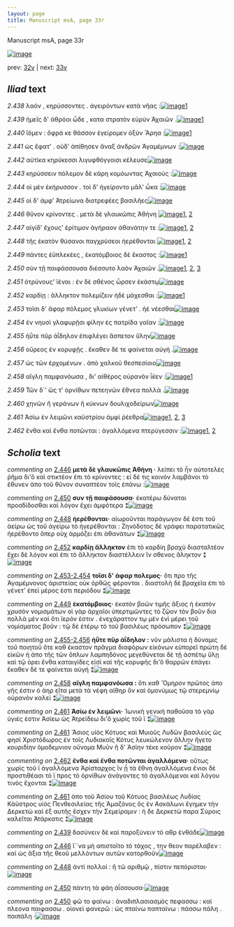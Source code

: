 ```yaml
---
layout: page
title: Manuscript msA, page 33r
---
```


Manuscript msA, page 33r

[![image](http://www.homermultitext.org/iipsrv?OBJ=IIP,1.0&FIF=/project/homer/pyramidal/deepzoom/hmt/vaimg/2017a/VA033RN_0034.tif&WID=100&CVT=JPEG)](http://www.homermultitext.org/ict2/?urn=urn:cite2:hmt:vaimg.2017a:VA033RN_0034)

prev:  [32v](../32v) | next:  [33v](../33v)

## *Iliad* text

*2.438* <a id="2.438"/> λαὸν , κηρύσσοντες . ἀγειρόντων κατὰ νῆας :[![image](http://www.homermultitext.org/iipsrv?OBJ=IIP,1.0&FIF=/project/homer/pyramidal/deepzoom/hmt/vaimg/2017a/VA033RN_0034.tif&RGN=0.16,0.2006,0.369,0.0293&WID=1000&CVT=JPEG)](http://www.homermultitext.org/ict2/?urn=urn:cite2:hmt:vaimg.2017a:VA033RN_0034@0.16,0.2006,0.369,0.0293)[1](#msAim_2.559)

*2.439* <a id="2.439"/> ἡμεῖς δ' ἀθρόοι ὧδε , κατα στρατὸν εὐρὺν Ἀχαιῶν .[![image](http://www.homermultitext.org/iipsrv?OBJ=IIP,1.0&FIF=/project/homer/pyramidal/deepzoom/hmt/vaimg/2017a/VA033RN_0034.tif&RGN=0.163,0.2231,0.408,0.0248&WID=1000&CVT=JPEG)](http://www.homermultitext.org/ict2/?urn=urn:cite2:hmt:vaimg.2017a:VA033RN_0034@0.163,0.2231,0.408,0.0248)[1](#msAint_2.561)

*2.440* <a id="2.440"/> ἴ̈ομεν : ὄφρά κε θᾶσσον ἐγείρομεν ὀξὺν Ἄρηα :[![image](http://www.homermultitext.org/iipsrv?OBJ=IIP,1.0&FIF=/project/homer/pyramidal/deepzoom/hmt/vaimg/2017a/VA033RN_0034.tif&RGN=0.162,0.2419,0.408,0.0248&WID=1000&CVT=JPEG)](http://www.homermultitext.org/ict2/?urn=urn:cite2:hmt:vaimg.2017a:VA033RN_0034@0.162,0.2419,0.408,0.0248)[1](#msAim_2.560)

*2.441* <a id="2.441"/> ὡς ἔφατ' . οὐδ' ἀπίθησεν ἄναξ ἀνδρῶν Ἀγαμέμνων :[![image](http://www.homermultitext.org/iipsrv?OBJ=IIP,1.0&FIF=/project/homer/pyramidal/deepzoom/hmt/vaimg/2017a/VA033RN_0034.tif&RGN=0.161,0.26,0.426,0.0248&WID=1000&CVT=JPEG)](http://www.homermultitext.org/ict2/?urn=urn:cite2:hmt:vaimg.2017a:VA033RN_0034@0.161,0.26,0.426,0.0248)

*2.442* <a id="2.442"/> αὐτίκα κηρύκεσσι λιγυφθόγγοισι κέλευσε[![image](http://www.homermultitext.org/iipsrv?OBJ=IIP,1.0&FIF=/project/homer/pyramidal/deepzoom/hmt/vaimg/2017a/VA033RN_0034.tif&RGN=0.159,0.281,0.426,0.0248&WID=1000&CVT=JPEG)](http://www.homermultitext.org/ict2/?urn=urn:cite2:hmt:vaimg.2017a:VA033RN_0034@0.159,0.281,0.426,0.0248)

*2.443* <a id="2.443"/> κηρύσσειν πόλεμον δὲ κάρη κομόωντας Ἀχαιούς :[![image](http://www.homermultitext.org/iipsrv?OBJ=IIP,1.0&FIF=/project/homer/pyramidal/deepzoom/hmt/vaimg/2017a/VA033RN_0034.tif&RGN=0.161,0.2998,0.426,0.0248&WID=1000&CVT=JPEG)](http://www.homermultitext.org/ict2/?urn=urn:cite2:hmt:vaimg.2017a:VA033RN_0034@0.161,0.2998,0.426,0.0248)

*2.444* <a id="2.444"/> οἱ μὲν ἐκήρυσσον . τοὶ δ' ἠγείροντο μᾶλ' ὦκα :[![image](http://www.homermultitext.org/iipsrv?OBJ=IIP,1.0&FIF=/project/homer/pyramidal/deepzoom/hmt/vaimg/2017a/VA033RN_0034.tif&RGN=0.161,0.3186,0.426,0.0248&WID=1000&CVT=JPEG)](http://www.homermultitext.org/ict2/?urn=urn:cite2:hmt:vaimg.2017a:VA033RN_0034@0.161,0.3186,0.426,0.0248)

*2.445* <a id="2.445"/> οἱ δ' ἀμφ' Ἀτρείωνα 					διοτρεφέες βασιλῆες[![image](http://www.homermultitext.org/iipsrv?OBJ=IIP,1.0&FIF=/project/homer/pyramidal/deepzoom/hmt/vaimg/2017a/VA033RN_0034.tif&RGN=0.161,0.3381,0.426,0.0248&WID=1000&CVT=JPEG)](http://www.homermultitext.org/ict2/?urn=urn:cite2:hmt:vaimg.2017a:VA033RN_0034@0.161,0.3381,0.426,0.0248)

*2.446* <a id="2.446"/> θῦνον κρίνοντες . μετὰ δὲ γλαυκῶπις Ἀθήνη 				[![image](http://www.homermultitext.org/iipsrv?OBJ=IIP,1.0&FIF=/project/homer/pyramidal/deepzoom/hmt/vaimg/2017a/VA033RN_0034.tif&RGN=0.159,0.3584,0.426,0.0248&WID=1000&CVT=JPEG)](http://www.homermultitext.org/ict2/?urn=urn:cite2:hmt:vaimg.2017a:VA033RN_0034@0.159,0.3584,0.426,0.0248)[1](#msA_2.546), [2](#msAint_2.562)

*2.447* <a id="2.447"/> αἰγίδ' ἔχους' ἐρίτιμον ἀγήραον ἀθανάτην τε :[![image](http://www.homermultitext.org/iipsrv?OBJ=IIP,1.0&FIF=/project/homer/pyramidal/deepzoom/hmt/vaimg/2017a/VA033RN_0034.tif&RGN=0.152,0.3772,0.411,0.0248&WID=1000&CVT=JPEG)](http://www.homermultitext.org/ict2/?urn=urn:cite2:hmt:vaimg.2017a:VA033RN_0034@0.152,0.3772,0.411,0.0248)[1](#msA_2.547), [2](#msAil_2.566)

*2.448* <a id="2.448"/> τῆς ἑκατὸν θύσανοι παγχρύσεοι ἠερέθονται 				[![image](http://www.homermultitext.org/iipsrv?OBJ=IIP,1.0&FIF=/project/homer/pyramidal/deepzoom/hmt/vaimg/2017a/VA033RN_0034.tif&RGN=0.151,0.3959,0.411,0.0248&WID=1000&CVT=JPEG)](http://www.homermultitext.org/ict2/?urn=urn:cite2:hmt:vaimg.2017a:VA033RN_0034@0.151,0.3959,0.411,0.0248)[1](#msA_2.549), [2](#msAint_2.563)

*2.449* <a id="2.449"/> πάντες ἐϋπλεκέες , ἑκατόμβοιος δὲ ἕκαστος :[![image](http://www.homermultitext.org/iipsrv?OBJ=IIP,1.0&FIF=/project/homer/pyramidal/deepzoom/hmt/vaimg/2017a/VA033RN_0034.tif&RGN=0.151,0.4155,0.411,0.0248&WID=1000&CVT=JPEG)](http://www.homermultitext.org/ict2/?urn=urn:cite2:hmt:vaimg.2017a:VA033RN_0034@0.151,0.4155,0.411,0.0248)[1](#msA_2.552)

*2.450* <a id="2.450"/> σὺν τῇ παιφάσσουσα διέσσυτο λαὸν Ἀχαιῶν .[![image](http://www.homermultitext.org/iipsrv?OBJ=IIP,1.0&FIF=/project/homer/pyramidal/deepzoom/hmt/vaimg/2017a/VA033RN_0034.tif&RGN=0.151,0.4358,0.411,0.0248&WID=1000&CVT=JPEG)](http://www.homermultitext.org/ict2/?urn=urn:cite2:hmt:vaimg.2017a:VA033RN_0034@0.151,0.4358,0.411,0.0248)[1](#msAint_2.564), [2](#msA_2.548), [3](#msAint_2.565)

*2.451* <a id="2.451"/> ὀτρύνους' ϊέναι : ἐν δὲ σθένος ὦρσεν ἑκάστῳ[![image](http://www.homermultitext.org/iipsrv?OBJ=IIP,1.0&FIF=/project/homer/pyramidal/deepzoom/hmt/vaimg/2017a/VA033RN_0034.tif&RGN=0.151,0.4523,0.411,0.0248&WID=1000&CVT=JPEG)](http://www.homermultitext.org/ict2/?urn=urn:cite2:hmt:vaimg.2017a:VA033RN_0034@0.151,0.4523,0.411,0.0248)

*2.452* <a id="2.452"/> καρδίῃ : ἄλληκτον πολεμίζειν ἠδὲ μάχεσθαι :[![image](http://www.homermultitext.org/iipsrv?OBJ=IIP,1.0&FIF=/project/homer/pyramidal/deepzoom/hmt/vaimg/2017a/VA033RN_0034.tif&RGN=0.151,0.4726,0.411,0.0248&WID=1000&CVT=JPEG)](http://www.homermultitext.org/ict2/?urn=urn:cite2:hmt:vaimg.2017a:VA033RN_0034@0.151,0.4726,0.411,0.0248)[1](#msA_2.550)

*2.453* <a id="2.453"/> τοῖσι δ' ἄφαρ πόλεμος γλυκίων γένετ' . ἠὲ νέεσθαι[![image](http://www.homermultitext.org/iipsrv?OBJ=IIP,1.0&FIF=/project/homer/pyramidal/deepzoom/hmt/vaimg/2017a/VA033RN_0034.tif&RGN=0.151,0.4936,0.411,0.0248&WID=1000&CVT=JPEG)](http://www.homermultitext.org/ict2/?urn=urn:cite2:hmt:vaimg.2017a:VA033RN_0034@0.151,0.4936,0.411,0.0248)

*2.454* <a id="2.454"/> ἐν νηυσὶ γλαφυρῇσι φίλην ἐς πατρίδα γαῖαν :[![image](http://www.homermultitext.org/iipsrv?OBJ=IIP,1.0&FIF=/project/homer/pyramidal/deepzoom/hmt/vaimg/2017a/VA033RN_0034.tif&RGN=0.15,0.5139,0.411,0.0248&WID=1000&CVT=JPEG)](http://www.homermultitext.org/ict2/?urn=urn:cite2:hmt:vaimg.2017a:VA033RN_0034@0.15,0.5139,0.411,0.0248)

*2.455* <a id="2.455"/> ἠΰτε πῦρ ἀΐδηλον ἐπιφλέγει ἄσπετον ὕλην[![image](http://www.homermultitext.org/iipsrv?OBJ=IIP,1.0&FIF=/project/homer/pyramidal/deepzoom/hmt/vaimg/2017a/VA033RN_0034.tif&RGN=0.154,0.5319,0.411,0.0248&WID=1000&CVT=JPEG)](http://www.homermultitext.org/ict2/?urn=urn:cite2:hmt:vaimg.2017a:VA033RN_0034@0.154,0.5319,0.411,0.0248)

*2.456* <a id="2.456"/> οὔρεος ἐν κορυφῇς . ἕκαθεν δέ τε φαίνεται αὐγή .[![image](http://www.homermultitext.org/iipsrv?OBJ=IIP,1.0&FIF=/project/homer/pyramidal/deepzoom/hmt/vaimg/2017a/VA033RN_0034.tif&RGN=0.154,0.5477,0.411,0.0248&WID=1000&CVT=JPEG)](http://www.homermultitext.org/ict2/?urn=urn:cite2:hmt:vaimg.2017a:VA033RN_0034@0.154,0.5477,0.411,0.0248)

*2.457* <a id="2.457"/> ὡς τῶν ἐρχομένων . ἀπὸ χαλκοῦ θεσπεσίοιο[![image](http://www.homermultitext.org/iipsrv?OBJ=IIP,1.0&FIF=/project/homer/pyramidal/deepzoom/hmt/vaimg/2017a/VA033RN_0034.tif&RGN=0.148,0.5695,0.411,0.0248&WID=1000&CVT=JPEG)](http://www.homermultitext.org/ict2/?urn=urn:cite2:hmt:vaimg.2017a:VA033RN_0034@0.148,0.5695,0.411,0.0248)

*2.458* <a id="2.458"/> αἴγλη παμφανόωσα , δι' αἰθέρος οὐρανὸν ἷ̈κεν :[![image](http://www.homermultitext.org/iipsrv?OBJ=IIP,1.0&FIF=/project/homer/pyramidal/deepzoom/hmt/vaimg/2017a/VA033RN_0034.tif&RGN=0.147,0.5883,0.411,0.0248&WID=1000&CVT=JPEG)](http://www.homermultitext.org/ict2/?urn=urn:cite2:hmt:vaimg.2017a:VA033RN_0034@0.147,0.5883,0.411,0.0248)[1](#msA_2.554)

*2.459* <a id="2.459"/> Τῶν δ`' ὥς τ' ὀρνίθων πετεηνῶν ἔθνεα πολλὰ .[![image](http://www.homermultitext.org/iipsrv?OBJ=IIP,1.0&FIF=/project/homer/pyramidal/deepzoom/hmt/vaimg/2017a/VA033RN_0034.tif&RGN=0.137,0.6093,0.411,0.0248&WID=1000&CVT=JPEG)](http://www.homermultitext.org/ict2/?urn=urn:cite2:hmt:vaimg.2017a:VA033RN_0034@0.137,0.6093,0.411,0.0248)

*2.460* <a id="2.460"/> χηνῶν ἢ γεράνων ἢ κύκνων δουλιχοδείρων[![image](http://www.homermultitext.org/iipsrv?OBJ=IIP,1.0&FIF=/project/homer/pyramidal/deepzoom/hmt/vaimg/2017a/VA033RN_0034.tif&RGN=0.137,0.6273,0.411,0.0248&WID=1000&CVT=JPEG)](http://www.homermultitext.org/ict2/?urn=urn:cite2:hmt:vaimg.2017a:VA033RN_0034@0.137,0.6273,0.411,0.0248)

*2.461* <a id="2.461"/> Ἀσίω ἐν 					λειμῶνι καϋστρίου ἀμφὶ ῥέεθρα[![image](http://www.homermultitext.org/iipsrv?OBJ=IIP,1.0&FIF=/project/homer/pyramidal/deepzoom/hmt/vaimg/2017a/VA033RN_0034.tif&RGN=0.135,0.6454,0.411,0.0248&WID=1000&CVT=JPEG)](http://www.homermultitext.org/ict2/?urn=urn:cite2:hmt:vaimg.2017a:VA033RN_0034@0.135,0.6454,0.411,0.0248)[1](#msA_2.558), [2](#msA_2.555), [3](#msA_2.556)

*2.462* <a id="2.462"/> ἔνθα καὶ ἔνθα ποτῶνται : ἀγαλλόμενα πτερύγεσσιν :[![image](http://www.homermultitext.org/iipsrv?OBJ=IIP,1.0&FIF=/project/homer/pyramidal/deepzoom/hmt/vaimg/2017a/VA033RN_0034.tif&RGN=0.155,0.6649,0.411,0.0248&WID=1000&CVT=JPEG)](http://www.homermultitext.org/ict2/?urn=urn:cite2:hmt:vaimg.2017a:VA033RN_0034@0.155,0.6649,0.411,0.0248)[1](#msA_2.557), [2](#msAext_2.567)

## *Scholia* text

*commenting on* [2.446](#2.446)  <a id="msA_2.546"/> **μετὰ δὲ γλαυκῶπις Ἀθήνη ·** λείπει τὸ ἦν αὐτοτελὲς ῥῆμα δι'ὃ καὶ στικτέον ἐπι τὸ κρίνοντες : εἰ δέ τις κοινὸν λαμβάνοι τὸ ἔθυνεν ἀπο τοῦ θῦνον συναπτέον τοῖς ἐπάνω :[![image](http://www.homermultitext.org/iipsrv?OBJ=IIP,1.0&FIF=/project/homer/pyramidal/deepzoom/hmt/vaimg/2017a/VA033RN_0034.tif&RGN=0.5592,0.3576,0.2125,0.0541&WID=1000&CVT=JPEG)](http://www.homermultitext.org/ict2/?urn=urn:cite2:hmt:vaimg.2017a:VA033RN_0034@0.5592,0.3576,0.2125,0.0541)

*commenting on* [2.450](#2.450)  <a id="msA_2.548"/> **συν τῇ παιφάσουσα·** ἑκατέρω δύναται προσδίδοσθαι καὶ λόγον ἔχει ἀμφότερα ⁑[![image](http://www.homermultitext.org/iipsrv?OBJ=IIP,1.0&FIF=/project/homer/pyramidal/deepzoom/hmt/vaimg/2017a/VA033RN_0034.tif&RGN=0.5488,0.4543,0.2167,0.041&WID=1000&CVT=JPEG)](http://www.homermultitext.org/ict2/?urn=urn:cite2:hmt:vaimg.2017a:VA033RN_0034@0.5488,0.4543,0.2167,0.041)

*commenting on* [2.448](#2.448)  <a id="msA_2.549"/> **ἠερέθονται·** αἰωροῦνται παράγωγον δέ ἐστι τοῦ ἀείρω ὡς τοῦ ἀγείρω τὸ ἠγερέθονται : Ζηνόδοτος δὲ γράφει παρατατικῶς ἠερέθοντο ὅπερ οὐχ ἁρμόζει ἐπι ἀθανάτων ⁑[![image](http://www.homermultitext.org/iipsrv?OBJ=IIP,1.0&FIF=/project/homer/pyramidal/deepzoom/hmt/vaimg/2017a/VA033RN_0034.tif&RGN=0.5588,0.4797,0.2146,0.0604&WID=1000&CVT=JPEG)](http://www.homermultitext.org/ict2/?urn=urn:cite2:hmt:vaimg.2017a:VA033RN_0034@0.5588,0.4797,0.2146,0.0604)

*commenting on* [2.452](#2.452)  <a id="msA_2.550"/> **καρδίῃ ἄλληκτον** ἐπι τὸ καρδίη βραχὺ διασταλτέον ἔχει δὲ λόγον καὶ ἐπι τὸ ἄλληκτον διαστέλλειν ἵν σθενος ἄληκτον ⁑[![image](http://www.homermultitext.org/iipsrv?OBJ=IIP,1.0&FIF=/project/homer/pyramidal/deepzoom/hmt/vaimg/2017a/VA033RN_0034.tif&RGN=0.5567,0.535,0.2204,0.0394&WID=1000&CVT=JPEG)](http://www.homermultitext.org/ict2/?urn=urn:cite2:hmt:vaimg.2017a:VA033RN_0034@0.5567,0.535,0.2204,0.0394)

*commenting on* [2.453-2.454](#2.453-2.454)  <a id="msA_2.551"/> **τοῖσι δ' άφαρ πολεμος·** ὅτι προ τῆς Ἀγαμέμνονος ἀριστείας οὐκ ὀρθῶς φέρονται . διαστολὴ δὲ βραχεῖα ἐπι τὸ γένετ' ἐπεὶ μέρος ἐστι περιόδου ⁑[![image](http://www.homermultitext.org/iipsrv?OBJ=IIP,1.0&FIF=/project/homer/pyramidal/deepzoom/hmt/vaimg/2017a/VA033RN_0034.tif&RGN=0.5513,0.5698,0.2225,0.0507&WID=1000&CVT=JPEG)](http://www.homermultitext.org/ict2/?urn=urn:cite2:hmt:vaimg.2017a:VA033RN_0034@0.5513,0.5698,0.2225,0.0507)

*commenting on* [2.449](#2.449)  <a id="msA_2.552"/> **ἑκατόμβοιος·** ἑκατὸν βοῶν τιμῆς ἄξιος ἠ ἑκατὸν χρυσὸν νομισμάτων οἱ γὰρ ἀρχαῖοι ὑπερτιμῶντες τὸ ζῷον τὸν βοῦν δια πολλὰ μὲν καὶ ὅτι ϊερόν ἐστιν . ἐνεχάραττον τῳ μὲν ἑνὶ μέρει τοῦ νομίσματος βοῦν : τῷ δὲ ἑτέρῳ τὸ τοῦ βασιλέως πρόσωπον ⁑[![image](http://www.homermultitext.org/iipsrv?OBJ=IIP,1.0&FIF=/project/homer/pyramidal/deepzoom/hmt/vaimg/2017a/VA033RN_0034.tif&RGN=0.5525,0.6167,0.2254,0.0867&WID=1000&CVT=JPEG)](http://www.homermultitext.org/ict2/?urn=urn:cite2:hmt:vaimg.2017a:VA033RN_0034@0.5525,0.6167,0.2254,0.0867)

*commenting on* [2.455-2.456](#2.455-2.456)  <a id="msA_2.553"/> **ἠΰτε πῦρ ἀΐδηλον :** νῦν μάλιστα ἡ δύναμις τοῦ ποιητοῦ ὅτε καθ έκαστον πρᾶγμα διαφόρων εἰκόνων εὐπορεῖ πρώτη δὲ εἰκῶν ἡ ἀπο τῆς τῶν ὅπλων λαμπηδόνος μεγεθύνεται δὲ τῇ ἀσπέτῳ ὕλῃ καὶ τῷ όρει ἔνθα καταιγίδες εἰσὶ καὶ τῆς κορυφῆς δι'ὃ θαρρῶν ἐπάγει ἔκαθεν δέ τε φαίνεται αὐγή ⁑[![image](http://www.homermultitext.org/iipsrv?OBJ=IIP,1.0&FIF=/project/homer/pyramidal/deepzoom/hmt/vaimg/2017a/VA033RN_0034.tif&RGN=0.1363,0.6977,0.65,0.0388&WID=1000&CVT=JPEG)](http://www.homermultitext.org/ict2/?urn=urn:cite2:hmt:vaimg.2017a:VA033RN_0034@0.1363,0.6977,0.65,0.0388)

*commenting on* [2.458](#2.458)  <a id="msA_2.554"/> **αἴγλη παμφανόωσα :** ὅτι καθ Ὅμηρον πρῶτος ἀπο γῆς ἐστιν ὁ ἀηρ εῖτα μετὰ τὰ νέφη αἰθηρ ὃν καὶ ὁμονύμως τῷ στερεμνίῳ οὐρανὸν καλεὶ ⁑[![image](http://www.homermultitext.org/iipsrv?OBJ=IIP,1.0&FIF=/project/homer/pyramidal/deepzoom/hmt/vaimg/2017a/VA033RN_0034.tif&RGN=0.1533,0.7243,0.6204,0.0247&WID=1000&CVT=JPEG)](http://www.homermultitext.org/ict2/?urn=urn:cite2:hmt:vaimg.2017a:VA033RN_0034@0.1533,0.7243,0.6204,0.0247)

*commenting on* [2.461](#2.461)  <a id="msA_2.555"/> **Ἀσίω ἐν λειμῶνι·** Ἰωνικὴ γενικὴ παθοῦσα τὸ γὰρ ὑγιές ἐστιν Ἀσίεω ὡς Ἀτρείδεω δι'ὃ χωρὶς τοῦ ϊ ⁑[![image](http://www.homermultitext.org/iipsrv?OBJ=IIP,1.0&FIF=/project/homer/pyramidal/deepzoom/hmt/vaimg/2017a/VA033RN_0034.tif&RGN=0.1542,0.735,0.62,0.0247&WID=1000&CVT=JPEG)](http://www.homermultitext.org/ict2/?urn=urn:cite2:hmt:vaimg.2017a:VA033RN_0034@0.1542,0.735,0.62,0.0247)

*commenting on* [2.461](#2.461)  <a id="msA_2.556.comment"/> Ἄσιος υἱὸς Κότυος καὶ Μυιοῦς Λυδῶν βασιλεὺς ὥς φησὶ Χριστόδωρος ἐν τοῖς Λυδιακοῖς Κότυς λευκώλενον ἄλλην ἤγετο κουριδίην ὁμοδεμνιον οὔνομα Μυῦν ἢ δ' Ἀσίην τέκε κοῦρον ⁑[![image](http://www.homermultitext.org/iipsrv?OBJ=IIP,1.0&FIF=/project/homer/pyramidal/deepzoom/hmt/vaimg/2017a/VA033RN_0034.tif&RGN=0.1467,0.7422,0.6696,0.0332&WID=1000&CVT=JPEG)](http://www.homermultitext.org/ict2/?urn=urn:cite2:hmt:vaimg.2017a:VA033RN_0034@0.1467,0.7422,0.6696,0.0332)

*commenting on* [2.462](#2.462)  <a id="msA_2.557"/> **ἔνθα καὶ ἔνθα ποτῶνται ἀγαλλόμενα·** οὕτως χωρὶς τοῦ ϊ ἀγαλλόμενα Ἀρίσταρχος ἵν ᾖ τὰ ἔθνη ἀγαλλόμενα ἔνιοι δὲ προστιθέασι τὸ ϊ προς τὸ ὀρνίθων ἀνάγοντες τὸ ἀγαλλόμεναι καὶ λόγου τινὸς ἔχονται ⁑[![image](http://www.homermultitext.org/iipsrv?OBJ=IIP,1.0&FIF=/project/homer/pyramidal/deepzoom/hmt/vaimg/2017a/VA033RN_0034.tif&RGN=0.1429,0.7666,0.6354,0.0357&WID=1000&CVT=JPEG)](http://www.homermultitext.org/ict2/?urn=urn:cite2:hmt:vaimg.2017a:VA033RN_0034@0.1429,0.7666,0.6354,0.0357)

*commenting on* [2.461](#2.461)  <a id="msA_2.558.comment"/> ἀπο τοῦ Ἀσίου τοῦ Κότυος βασιλέως Λυδίας Κάϋστρος υἱὸς Πενθεσιλείας τῆς Ἀμαζόνος ὃς ἐν Ασκάλωνι ἔγημεν τὴν Δερκετὼ καὶ ἐξ αυτῆς ἔσχεν τὴν Σεμείραμιν : ἡ δε Δερκετὼ παρα Σύροις καλεῖται Ἀτάρκατις ⁑[![image](http://www.homermultitext.org/iipsrv?OBJ=IIP,1.0&FIF=/project/homer/pyramidal/deepzoom/hmt/vaimg/2017a/VA033RN_0034.tif&RGN=0.1454,0.7844,0.6392,0.0573&WID=1000&CVT=JPEG)](http://www.homermultitext.org/ict2/?urn=urn:cite2:hmt:vaimg.2017a:VA033RN_0034@0.1454,0.7844,0.6392,0.0573)

*commenting on* [2.439](#2.439)  <a id="msAint_2.561.comment"/> δασύνειν δὲ καὶ παροξύνειν τὸ αθρ ἐνθάδε[![image](http://www.homermultitext.org/iipsrv?OBJ=IIP,1.0&FIF=/project/homer/pyramidal/deepzoom/hmt/vaimg/2017a/VA033RN_0034.tif&RGN=0.0996,0.2215,0.0633,0.0444&WID=1000&CVT=JPEG)](http://www.homermultitext.org/ict2/?urn=urn:cite2:hmt:vaimg.2017a:VA033RN_0034@0.0996,0.2215,0.0633,0.0444)

*commenting on* [2.446](#2.446)  <a id="msAint_2.562.comment"/> ἵ¨να μὴ απιστοῖτο τὸ τάχος , την θεον παρέλαβεν : καὶ ὡς ἄξια τῆς θεοῦ μελλόντων αυτῶν κατορθοῦν[![image](http://www.homermultitext.org/iipsrv?OBJ=IIP,1.0&FIF=/project/homer/pyramidal/deepzoom/hmt/vaimg/2017a/VA033RN_0034.tif&RGN=0.0838,0.3567,0.0867,0.041&WID=1000&CVT=JPEG)](http://www.homermultitext.org/ict2/?urn=urn:cite2:hmt:vaimg.2017a:VA033RN_0034@0.0838,0.3567,0.0867,0.041)

*commenting on* [2.448](#2.448)  <a id="msAint_2.563.comment"/> ἀντὶ πολλοί : ἢ τῶ αριθμῷ , πίστιν πεπόρισται·[![image](http://www.homermultitext.org/iipsrv?OBJ=IIP,1.0&FIF=/project/homer/pyramidal/deepzoom/hmt/vaimg/2017a/VA033RN_0034.tif&RGN=0.0813,0.3949,0.0854,0.0275&WID=1000&CVT=JPEG)](http://www.homermultitext.org/ict2/?urn=urn:cite2:hmt:vaimg.2017a:VA033RN_0034@0.0813,0.3949,0.0854,0.0275)

*commenting on* [2.450](#2.450)  <a id="msAint_2.564.comment"/> πάντη τὰ φάη ἀΐσσουσα·[![image](http://www.homermultitext.org/iipsrv?OBJ=IIP,1.0&FIF=/project/homer/pyramidal/deepzoom/hmt/vaimg/2017a/VA033RN_0034.tif&RGN=0.0996,0.4379,0.0596,0.0252&WID=1000&CVT=JPEG)](http://www.homermultitext.org/ict2/?urn=urn:cite2:hmt:vaimg.2017a:VA033RN_0034@0.0996,0.4379,0.0596,0.0252)

*commenting on* [2.450](#2.450)  <a id="msAint_2.565.comment"/> φῶ το φαίνω : ἀναδιπλασιασμὸς πεφασσω : καὶ πλεονα παιφασσω . οἱονεὶ φανερῶ : ὡς πταίνω παπταίνω : πάσσω πάλη . παιπάλη ·[![image](http://www.homermultitext.org/iipsrv?OBJ=IIP,1.0&FIF=/project/homer/pyramidal/deepzoom/hmt/vaimg/2017a/VA033RN_0034.tif&RGN=0.0836,0.4572,0.0804,0.052&WID=1000&CVT=JPEG)](http://www.homermultitext.org/ict2/?urn=urn:cite2:hmt:vaimg.2017a:VA033RN_0034@0.0836,0.4572,0.0804,0.052)